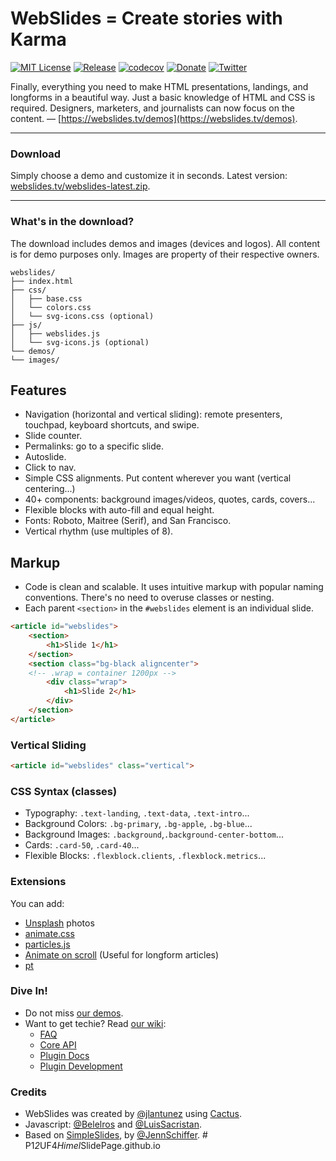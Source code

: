 # WebSlides = Create stories with Karma

[![MIT License](https://img.shields.io/badge/license-MIT-blue.svg)](http://opensource.org/licenses/MIT)
[![Release](https://img.shields.io/github/release/webslides/webslides.svg)](https://github.com/webslides/webslides/releases/latest)
[![codecov](https://codecov.io/gh/webslides/WebSlides/branch/master/graph/badge.svg)](https://codecov.io/gh/webslides/WebSlides)
[![Donate](https://img.shields.io/badge/Donate-PayPal-green.svg)](https://www.paypal.me/jlantunez/8)
[![Twitter](https://img.shields.io/twitter/url/https/github.com/webslides/webslides.svg?style=social)](https://twitter.com/webslides)

Finally, everything you need to make HTML presentations, landings, and longforms in a beautiful way. Just a basic knowledge of HTML and CSS is required. Designers, marketers, and journalists can now focus on the content. — [https://webslides.tv/demos](https://webslides.tv/demos).

* * *
### Download
Simply choose a demo and customize it in seconds. Latest version: [webslides.tv/webslides-latest.zip](https://webslides.tv/webslides-latest.zip).
* * *


### What's in the download?

The download includes demos and images (devices and logos). 
All content is for demo purposes only. Images are property of their respective owners.

```
webslides/
├── index.html
├── css/
│   ├── base.css
│   └── colors.css
│   └── svg-icons.css (optional)
├── js/
│   ├── webslides.js
│   └── svg-icons.js (optional)
└── demos/
└── images/
```

## Features

- Navigation (horizontal and vertical sliding): remote presenters, touchpad, keyboard shortcuts, and swipe.
- Slide counter.
- Permalinks: go to a specific slide.
- Autoslide.
- Click to nav.
- Simple CSS alignments. Put content wherever you want (vertical centering...)
- 40+ components: background images/videos, quotes, cards, covers...
- Flexible blocks with auto-fill and equal height.
- Fonts: Roboto, Maitree (Serif), and San Francisco.
- Vertical rhythm (use multiples of 8).

## Markup

- Code is clean and scalable. It uses intuitive markup with popular naming conventions. There's no need to overuse classes or nesting.
- Each parent `<section>` in the `#webslides` element is an individual slide.

```html
<article id="webslides">
    <section>
        <h1>Slide 1</h1>
    </section>
    <section class="bg-black aligncenter">
    <!-- .wrap = container 1200px -->
        <div class="wrap">
            <h1>Slide 2</h1>
        </div>
    </section>
</article>
```

### Vertical Sliding

```html
<article id="webslides" class="vertical">
```

### CSS Syntax (classes)

- Typography: `.text-landing`, `.text-data`, `.text-intro`...
- Background Colors: `.bg-primary`, `.bg-apple`, `.bg-blue`...
- Background Images: `.background`,`.background-center-bottom`...
- Cards: `.card-50`, `.card-40`...
- Flexible Blocks: `.flexblock.clients`, `.flexblock.metrics`...

### Extensions

You can add:

- [Unsplash](https://unsplash.com) photos
- [animate.css](https://daneden.github.io/animate.css)
- [particles.js](https://github.com/VincentGarreau/particles.js)
- [Animate on scroll](http://michalsnik.github.io/aos/) (Useful for longform articles)
- [pt](http://williamngan.github.io/pt/)

### Dive In!

- Do not miss [our demos](https://webslides.tv/). 
- Want to get techie? Read [our wiki](wiki):
  - [FAQ](https://github.com/webslides/WebSlides/wiki)
  - [Core API](https://github.com/webslides/WebSlides/wiki/Core-API)
  - [Plugin Docs](https://github.com/webslides/WebSlides/wiki/Plugin-docs)
  - [Plugin Development](https://github.com/webslides/WebSlides/wiki/Plugin-development)
 
### Credits

- WebSlides was created by [@jlantunez](https://twitter.com/jlantunez) using [Cactus](https://github.com/eudicots/Cactus).
- Javascript: [@Belelros](https://twitter.com/Belelros) and [@LuisSacristan](https://twitter.com/luissacristan).
- Based on [SimpleSlides](https://github.com/jennschiffer/SimpleSlides), by [@JennSchiffer](https://twitter.com/jennschiffer).
#   P 1 _ 2 _ U F 4 _ H i m e l _ S l i d e P a g e . g i t h u b . i o  
 